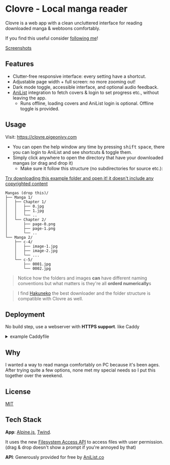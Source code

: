 
# Clovre - Local manga reader

Clovre is a web app with a clean uncluttered interface for reading downloaded manga & webtoons comfortably.

If you find this useful consider [following me](https://twitter.com/rehhouari)!

[Screenshots](https://imgur.com/a/XeLxKGD)

## Features

- Clutter-free responsive interface: every setting have a shortcut.
- Adjustable page width + full screen: no more zooming out!
- Dark mode toggle, accessible interface, and optional audio feedback. 
- [AniList](https://anilist.co) integration to fetch covers & login to set progress etc., without leaving the app.
    - Runs offline, loading covers and AniList login is optional. Offline toggle is provided.

## Usage

Visit: https://clovre.pigeonivy.com

- You can open the help window any time by pressing <kbd>shift</kbd> <kbd>space</kbd>, there you can login to AniList and see shortcuts & toggle them.
- Simply click anywhere to open the directory that have your downloaded mangas (or drag and drop it)
    - Make sure it follow this structure (no subdirectories for source etc.):

[Try downloading this example folder and open it! it doesn't include any copyrighted content](https://github.com/rehhouari/clovre/blob/main/example-folder-structure.zip)

```
Mangas (drop this)/
├── Manga 1/
│   ├── Chapter 1/
│   │   ├── 0.jpg
│   │   ├── 1.jpg
│   │   └── ..
│   └── Chapter 2/
│       ├── page-0.png
│       ├── page-1.png
│       └── ..
└── Manga 2/
    ├── c-4/
    │   ├── image-1.jpg
    │   ├── image-2.jpg
    │   └── ...
    └── c-5/
        ├── 0001.jpg
        └── 0002.jpg
```
> Notice how the folders and images **can** have different naming conventions but what matters is they're all **orderd numerically**s

> I find [Hakuneko](https://github.com/manga-download/hakuneko) the best downloader and the folder structure is compatible with Clovre as well.
  
## Deployment

No build step, use a webserver with **HTTPS support**. like Caddy
<details>
<summary>example Caddyfile</summary>
<code><pre>localhost
root * /path/to/repo/clovre
file_server</pre></code>
</details>
  
## Why

I wanted a way to read manga comfortably on PC because it's been ages. After trying quite a few options, none met my special needs so I put this together over the weekend.

## License

[MIT](https://choosealicense.com/licenses/mit/)


## Tech Stack

**App**: [Alpine.js](https://alpinejs.dev), [Twind](https://twind.dev/).

It uses the new [Filesystem Access API](https://web.dev/file-system-access/) to access files with user permission. (drag & drop doesn't show a prompt if you're annoyed by that)

**API**: Generously provided for free by [AniList.co](https://anilist.co)
